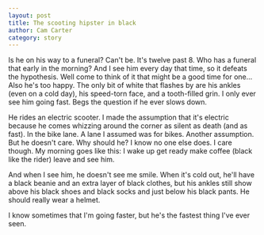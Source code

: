 ```yaml
---
layout: post
title: The scooting hipster in black
author: Cam Carter
category: story
---
```

Is he on his way to a funeral? Can't be. It's twelve past 8. Who has a funeral that early in the morning? And I see him every day that time, so it defeats the hypothesis. Well come to think of it that might be a good time for one... Also he's too happy. The only bit of white that flashes by are his ankles (even on a cold day), his speed-torn face, and a tooth-filled grin. I only ever see him going fast. Begs the question if he ever slows down.

He rides an electric scooter. I made the assumption that it's electric because he comes whizzing around the corner as silent as death (and as fast). In the bike lane. A lane I assumed was for bikes. Another assumption. But he doesn't care. Why should he? I know no one else does. I care though. My morning goes like this: I wake up get ready make coffee (black like the rider) leave and see him.

And when I see him, he doesn't see me smile. When it's cold out, he'll have a black beanie and an extra layer of black clothes, but his ankles still show above his black shoes and black socks and just below his black pants. He should really wear a helmet.

I know sometimes that I'm going faster, but he's the fastest thing I've ever seen.
